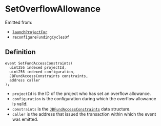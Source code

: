 # SetOverflowAllowance

Emitted from:

* [`launchProjectFor`](../write/launchprojectfor.md)
* [`reconfigureFundingCyclesOf`](../write/reconfigurefundingcyclesof.md)

## Definition

```solidity
event SetFundAccessConstraints(
  uint256 indexed projectId,
  uint256 indexed configuration,
  JBFundAccessConstraints constraints,
  address caller
);
```

* `projectId` is the ID of the project who has set an overflow allowance.
* `configuration` is the configuration during which the overflow allowance is valid.
* `constraints` is the [`JBFundAccessConstraints`](../../../../data-structures/jbfundaccessconstraints.md) data structure.
* `caller` is the address that issued the transaction within which the event was emitted.
